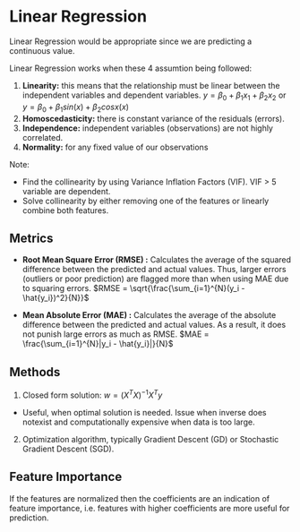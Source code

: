 # Linear Regression
Linear Regression would be appropriate since we are predicting a continuous value.

Linear Regression works when these 4 assumtion being followed:
1. **Linearity:** this means that the relationship must be linear between the independent variables and dependent variables. 
$y= \beta_0 + \beta_1 x_1 + \beta_2 x_2$ or $y= \beta_0 + \beta_1 sin(x) + \beta_2 cosx(x)$
2. **Homoscedasticity:** there is constant variance of the residuals (errors). 
3. **Independence:** independent variables (observations) are not highly correlated.
4. **Normality:** for any fixed value of our observations 

Note:
- Find the collinearity by using Variance Inflation Factors (VIF). VIF > 5 variable are dependent.
- Solve collinearity by either removing one of the features or linearly combine both features. 

## Metrics
- **Root Mean Square Error (RMSE) :** Calculates the average of the squared difference between the predicted and actual values. Thus, larger errors (outliers or poor prediction) are flagged 
more than when using MAE due to squaring errors. $RMSE = \sqrt{\frac{\sum_{i=1}^{N}(y_i - \hat{y_i})^2}{N}}$

- **Mean Absolute Error (MAE) :** Calculates the average of the absolute difference between the predicted and actual values. As a result, it does not punish large errors as much as RMSE. $MAE = \frac{\sum_{i=1}^{N}|y_i - \hat{y_i}|}{N}$

## Methods
1. Closed form solution: $w = (X^TX)^{-1}X^Ty$
- Useful, when optimal solution is needed. Issue when inverse does notexist and computationally expensive when data is too large.
2. Optimization algorithm, typically Gradient Descent (GD) or Stochastic Gradient Descent (SGD).

## Feature Importance
If the features are normalized then the coefficients are an indication of feature importance, i.e. features with higher coefficients are more useful for 
prediction.